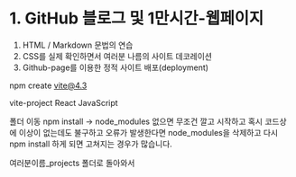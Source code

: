 # 1. GitHub 블로그 및 1만시간-웹페이지
1. HTML / Markdown 문법의 연습
2. CSS를 실제 확인하면서 여러분 나름의 사이트 데코레이션
3. Github-page를 이용한 정적 사이트 배포(deployment)

npm create vite@4.3

vite-project
React
JavaScript

폴더 이동
npm install -> node_modules 없으면 무조건 깔고 시작하고
혹시 코드상에 이상이 없는데도 불구하고 오류가 발생한다면
node_modules을 삭제하고 다시 npm install 하게 되면 고쳐지는 경우가 많습니다.

여러분이름_projects 폴더로 돌아와서